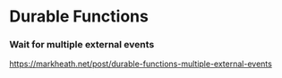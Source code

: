 # Durable Functions

### Wait for multiple external events
https://markheath.net/post/durable-functions-multiple-external-events
